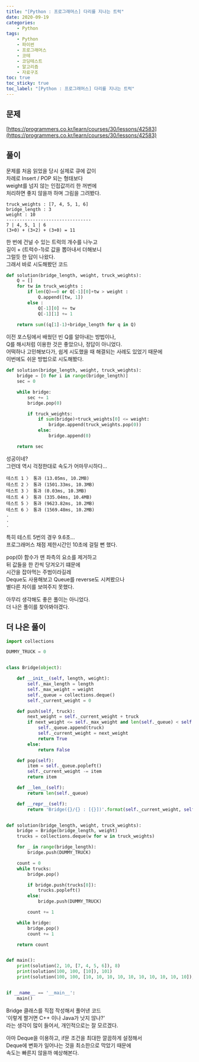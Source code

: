 ```yaml
---
title: "[Python : 프로그래머스] 다리를 지나는 트럭"
date: 2020-09-19
categories:
    - Python
tags:
    - Python
    - 파이썬
    - 프로그래머스
    - 코테
    - 코딩테스트
    - 알고리즘
    - 자료구조
toc: true
toc_sticky: true
toc_label: "[Python : 프로그래머스] 다리를 지나는 트럭"
---
```

## 문제
[https://programmers.co.kr/learn/courses/30/lessons/42583](https://programmers.co.kr/learn/courses/30/lessons/42583)
## 풀이
문제를 처음 읽었을 당시 실제로 큐에 값이  
차례로 Insert / POP 되는 형태보다  
weight를 넘지 않는 인접값끼리 한 꺼번에  
처리하면 좋지 않을까 하며 그림을 그려봤다.  
```
truck_weights : [7, 4, 5, 1, 6]
bridge_length : 3
weight : 10
--------------------------------
7 | 4, 5, 1 | 6
(3+0) + (3+2) + (3+0) = 11
```
한 번에 건널 수 있는 트럭의 개수를 나누고  
길이 + (트럭수-1)로 값을 뽑아내서 더해보니  
그럴듯 한 답이 나왔다.  
그래서 바로 시도해봤던 코드
```python
def solution(bridge_length, weight, truck_weights):
    Q = []
    for tw in truck_weights :
        if len(Q)==0 or Q[-1][0]+tw > weight :
            Q.append([tw, 1])
        else :
            Q[-1][0] += tw
            Q[-1][1] += 1
    
    return sum((q[1]-1)+bridge_length for q in Q)
```
이전 포스팅에서 배웠던 빈 Q를 알아내는 방법이나,  
Q를 해시처럼 이용한 것은 좋았으나, 정답이 아니었다.  
어떡하나 고민해보다가, 쉽게 시도했을 때 해결되는 사례도 있었기 때문에  
이번에도 쉬운 방법으로 시도해봤다.  
```python
def solution(bridge_length, weight, truck_weights):
    bridge = [0 for i in range(bridge_length)]
    sec = 0

    while bridge:
        sec += 1
        bridge.pop(0)

        if truck_weights:
            if sum(bridge)+truck_weights[0] <= weight:
                bridge.append(truck_weights.pop(0))
            else:
                bridge.append(0)

    return sec
```
성공이네?  
그런데 역시 걱정한대로 속도가 어마무시하다...
```
테스트 1 〉	통과 (13.05ms, 10.2MB)
테스트 2 〉	통과 (1501.33ms, 10.3MB)
테스트 3 〉	통과 (0.03ms, 10.3MB)
테스트 4 〉	통과 (335.04ms, 10.4MB)
테스트 5 〉	통과 (9623.82ms, 10.2MB)
테스트 6 〉	통과 (1569.48ms, 10.2MB)
.
.
.
```
특히 테스트 5번의 경우 9.6초...  
프로그래머스 채점 제한시간인 10초에 걸릴 뻔 했다.  
  
pop(0) 함수가 맨 좌측의 요소를 제거하고  
뒤 값들을 한 칸씩 당겨오기 떄문에  
시간을 잡아먹는 주범이라길레  
Deque도 사용해보고 Queue를 reverse도 시켜봤으나  
별다른 차이를 보여주지 못했다.  
  
아무리 생각해도 좋은 풀이는 아니었다.  
더 나은 풀이를 찾아봐야겠다.  

## 더 나은 풀이
```python
import collections

DUMMY_TRUCK = 0


class Bridge(object):

    def __init__(self, length, weight):
        self._max_length = length
        self._max_weight = weight
        self._queue = collections.deque()
        self._current_weight = 0

    def push(self, truck):
        next_weight = self._current_weight + truck
        if next_weight <= self._max_weight and len(self._queue) < self._max_length:
            self._queue.append(truck)
            self._current_weight = next_weight
            return True
        else:
            return False

    def pop(self):
        item = self._queue.popleft()
        self._current_weight -= item
        return item

    def __len__(self):
        return len(self._queue)

    def __repr__(self):
        return 'Bridge({}/{} : [{}])'.format(self._current_weight, self._max_weight, list(self._queue))


def solution(bridge_length, weight, truck_weights):
    bridge = Bridge(bridge_length, weight)
    trucks = collections.deque(w for w in truck_weights)

    for _ in range(bridge_length):
        bridge.push(DUMMY_TRUCK)

    count = 0
    while trucks:
        bridge.pop()

        if bridge.push(trucks[0]):
            trucks.popleft()
        else:
            bridge.push(DUMMY_TRUCK)

        count += 1

    while bridge:
        bridge.pop()
        count += 1

    return count


def main():
    print(solution(2, 10, [7, 4, 5, 6]), 8)
    print(solution(100, 100, [10]), 101)
    print(solution(100, 100, [10, 10, 10, 10, 10, 10, 10, 10, 10, 10]), 110)


if __name__ == '__main__':
    main()
```
Bridge 클래스를 직접 작성해서 풀어낸 코드  
'이렇게 짤거면 C++ 이나 Java가 낫지 않나?'  
라는 생각이 많이 들어서, 개인적으로는 잘 모르겠다.  
  
아마 Deque을 이용하고, if문 조건을 최대한 깔끔하게 설정해서  
Deque에 변화가 일어나는 것을 최소한으로 막았기 때문에  
속도는 빠른지 않을까 예상해본다.  